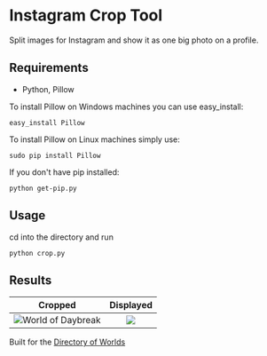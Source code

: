 # Instagram Crop Tool
Split images for Instagram and show it as one big photo on a profile.



Requirements
---
- Python, Pillow

To install Pillow on Windows machines you can use easy_install:
```
easy_install Pillow
```

To install Pillow on Linux machines simply use:
```
sudo pip install Pillow
```


If you don't have pip installed:
```
python get-pip.py
```



Usage
---
cd into the directory and run
```
python crop.py
```



Results
---
Cropped             |  Displayed
:-------------------------:|:-------------------------:
![World of Daybreak](https://i.imgur.com/q2ec8iA.gif)  |  [![](https://i.imgur.com/IEyQwrY.png)](https://instagram.com/world.of.daybreak/)









Built for the [Directory of Worlds](https://instagram.com/directory.of.worlds/)
